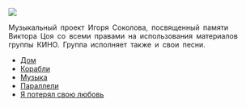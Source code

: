 ![](/songs/цчш/Черный%20Квадрат/chernyj_kvadrat.jpg)  

Музыкальный проект Игоря Соколова, посвященный памяти Виктора Цоя со всеми правами на использования материалов группы КИНО. Группа исполняет также и свои песни.

* [Дом](/songs/цчш/Черный%20Квадрат/Дом)
* [Корабли](/songs/цчш/Черный%20Квадрат/Корабли)
* [Музыка](/songs/цчш/Черный%20Квадрат/Музыка)
* [Параллели](/songs/цчш/Черный%20Квадрат/Параллели)
* [Я потерял свою любовь](/songs/цчш/Черный%20Квадрат/Я%20потерял%20свою%20любовь)
